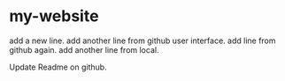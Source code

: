 # my-website
add a new line.
add another line from github user interface.
add line from github again.
add another line from local.

Update Readme on github.
